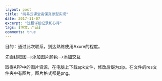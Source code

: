 ```yaml
---
layout: post
title: "网易云课堂高保真原型实现"
date: 2017-11-07
excerpt: "过程详细记录和心得"
tags: [博文，产品]
comments: true
---
```


目的：通过此次联系，到达熟练使用Axure的程度。 

先画线框图-->添加图片颜色-->添加交互


取得APP中的图片资源，在电脑上下载apk文件，修改后缀为zip。在文件的res文件夹中有图片。图片格式都是png。


